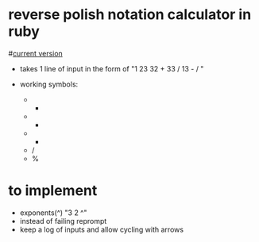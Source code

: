 # reverse polish notation calculator in ruby

#[current version](https://repl.it/D3eA/40)

* takes 1 line of input in the form of "1 23  32 + 33 / 13 - / "

* working symbols: 
    * +
    * -
    * *
    * /
    * %
    
# to implement
* exponents(^) "3 2 ^"
* instead of failing reprompt
* keep a log of inputs and allow cycling with arrows
